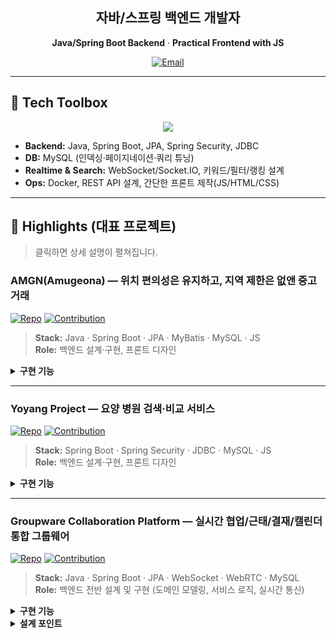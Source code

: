 <!-- 헤더 / 인트로 -->
<div align="center">
  
## 자바/스프링 백엔드 개발자
**Java/Spring Boot Backend** · **Practical Frontend with JS**

[![Email](https://img.shields.io/badge/Email-3400jkh%40naver.com-ef4444?logo=gmail)](mailto:3400jkh@naver.com)

</div>

---

## 🔧 Tech Toolbox
<p align="center">
  <img src="https://skillicons.dev/icons?i=java,spring,mysql,js,html,css,docker,git,postman,idea,vscode&perline=11" />
</p>

- **Backend:** Java, Spring Boot, JPA, Spring Security, JDBC  
- **DB:** MySQL (인덱싱·페이지네이션·쿼리 튜닝)  
- **Realtime & Search:** WebSocket/Socket.IO, 키워드/필터/랭킹 설계  
- **Ops:** Docker, REST API 설계, 간단한 프론트 제작(JS/HTML/CSS)

---

## 🚀 Highlights (대표 프로젝트)
> 클릭하면 상세 설명이 펼쳐집니다.

### AMGN(Amugeona) — 위치 편의성은 유지하고, 지역 제한은 없앤 중고거래
[![Repo](https://img.shields.io/badge/Repo-AMGN-111?logo=github)](https://github.com/torye2/AMGN)
[![Contribution](https://img.shields.io/badge/Docs-개인_기여_상세-2563eb)](https://github.com/torye2/AMGN/blob/master/docs/CONTRIBUTION_sanghyeok.md)

> **Stack:** Java · Spring Boot · JPA · MyBatis · MySQL · JS  
> **Role:** 백엔드 설계·구현, 프론트 디자인

<details>
<summary><b>구현 기능</b></summary>

- **웹소켓 채팅** (Socket.IO): 구매자/판매자 매칭 → 방 생성/이동 → 시간대 정렬 메시지
- **판매 순위(랭킹)**: 판매자별 판매건 집계, 홈 Top3 노출
- **지역/카테고리 필터링**: 대→소 분류 path 구조, 지역ID/카테고리ID 조회
- **위치 기반 검색**: Kakao REST API로 사용자 좌표 → 인근 상품 리스트
- **상품 검색/관리/상태 전이**: 공백 제거 키워드 매칭, 수정/삭제, `RESERVED`/`SOLD`
- **위시리스트 & 최근 본 상품**: 사용자ID+상품ID 저장/해제, 상세 진입 히스토리
</details>

---

### Yoyang Project — 요양 병원 검색·비교 서비스
[![Repo](https://img.shields.io/badge/Repo-yoyang--project-111?logo=github)](https://github.com/sanghyeok07/yoyang-project)
[![Contribution](https://img.shields.io/badge/Docs-개인_기여_상세-2563eb)](https://github.com/sanghyeok07/yoyang-project/blob/main/docs/CONTRIBUTION_sanghyeok.md)

> **Stack:** Spring Boot · Spring Security · JDBC · MySQL · JS  
> **Role:** 백엔드 설계·구현, 프론트 디자인

<details>
<summary><b>구현 기능</b></summary>

- **시설찾기**: 지역/프로그램 필터 + 키워드 검색
- **공지사항 & Q&A**: 글ID 조회, 페이지네이션(10개/페이지)
- **시설비교**: 선택된 병원 ID set → 비교 테이블 렌더링
- **카테고리 필터링**: 조건 일치 병원 리스트 조회(지역 + 프로그램)
</details>

---

### Groupware Collaboration Platform — 실시간 협업/근태/결재/캘린더 통합 그룹웨어
[![Repo](https://img.shields.io/badge/Repo-AMGW-111?logo=github)](https://github.com/torye2/AMGW)
[![Contribution](https://img.shields.io/badge/Docs-개인_기여_상세-2563eb)](https://github.com/torye2/AMGN/blob/master/docs/CONTRIBUTION_sanghyeok.md)


> **Stack:** Java · Spring Boot · JPA · WebSocket · WebRTC · MySQL  
> **Role:** 백엔드 전반 설계 및 구현 (도메인 모델링, 서비스 로직, 실시간 통신)

<details>
<summary><b>구현 기능</b></summary>

#### 🕒 출결 관리 (Attendance)
- 출근/퇴근 기록 & 휴가/연장근무 신청 흐름 구현
- 근무 시간 통계/요약 제공 (`AttendanceSummaryService`)

#### 📄 전자 결재 (Approval)
- 사용자-문서 읽음 상태를 복합키로 관리 (`ApprovalDoc`, `ApprovalDocPK`)
- 승인/반려/열람 이력 추적 (`ApprovalService`)

#### 🗓 조직 캘린더 (Calendar)
- 팀/개인 일정 생성/조회/공유
- 시간 범위/유저 조건 필터링 (`CalendarService`)

#### 💬 실시간 채팅 (Chat)
- 채팅방 / 참여자 / 메시지 / 읽음 상태 **도메인 분리 설계**
- WebSocket 메시지 전송 & 읽음 반영 (`ChatWsController`, `ChatService`)
- `ChatDto` 로 송수신 포맷 표준화

#### 🎥 화상 회의 (Meeting)
- WebRTC P2P 연결을 위한 Signaling Controller 구현
- Offer / Answer / ICE Candidate 교환 처리

#### ✅ Todo 업무 관리
- 개인 단위 업무 CRUD (`TodoService`)

</details>

<details>
<summary><b>설계 포인트</b></summary>

- **실시간 통신:** WebSocket 기반 메시지 푸시 + WebRTC 시그널 교환 구조 설계
- **복합키 & 관계 모델링:** 읽음 상태, 참여자 관계 등을 별도 엔티티로 정규화
- **명확한 계층 분리:** Controller → Service → Repository → Entity 구조 확립
- **유지보수성 고려:** 단일 도메인 변경 시 영향 범위 최소화
</details>
